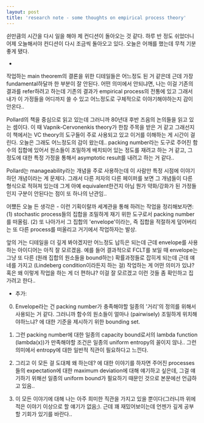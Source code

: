 ```yaml
---
layout: post
title: 'research note - some thoughts on empirical process theory'
---
```


쉰만큼의 시간을 다시 일을 해야 제 컨디션이 돌아오는 것 같다. 하루 반 정도 쉬었더니 어제 오늘해서야 컨디션이 다시 조금씩 돌아오고 있다. 오늘은 어깨를 했는데 무척 기분좋게 됐다. 

-

작업하는 main theorem의 결론을 위한 디테일들은 어느정도 된 거 같은데 근데 가장 fundamental하달까 한 부분이 잘 안된다. 어떤 의미에서 안되냐면, 나는 이걸 기존의 결과를 refer하려고 하는데 기존의 결과가 empirical process의 전통에 있고 그래서 내가 이 가정들을 어디까지 쓸 수 있고 어느정도로 구체적으로 이야기해야하는지 감이 안온다..

Pollard의 책을 중심으로 읽고 있는데 그러니까 80년대 후반 즈음의 논의들을 읽고 있는 셈이다. 이 때 Vapnik-Cervonenkis theory가 한참 주목을 받은 거 같고 그래선지 이 책에서는 VC theory의 도구들이 주로 사용되고 있고 이거를 이해하는 게 시간이 걸린다. 오늘은 그래도 어느정도의 감이 왔는데.. packing number라는 도구로 주어진 함수의 집합에 있어서 원소들이 조밀하게 배치되어 있는 정도를 재려고 하는 거 같고, 그 정도에 대한 특정 가정을 통해서 asymptotic result를 내려고 하는 거 같다.. 

Pollard는 manageability라는 개념을 주로 사용하는데 이 사람만 특정 시점에 이야기하던 개념이라는 게 문제다. 그래서 다른 저자의 다른 페이퍼를 보면 그 개념들이 다른 형식으로 적혀져 있는데 그게 아예 equivalent한건지 아님 뭔가 약화/강화가 된 가정들인지 구분이 안된다는 점이 또 하나의 난관임.. 

어쩄든 오늘 든 생각은 - 이런 기획이랄까 세계관을 통해 하려는 작업을 정리해보자면: (1) stochastic process들의 집합을 조밀하게 재기 위한 도구로서 packing number를 떠올림. (2) 또 나아가서 그 집합의 'envelope'이라는, 즉 집합을 적절하게 덮어버리는 또 다른 process를 떠올리고 거기에서 작업하자는 발상. 

앞의 거는 디테일을 더 깊게 봐야겠지만 어느정도 납득은 되는데 근데 envelope를 사용하는 아이디어는 아직 잘 모르겠음. 예를 들어 결과적으로 FCLT를 보일 때 envelope는 그냥 또 다른 (원래 집합의 원소들을 bound하는) 확률과정들로 잡히게 되는데 근데 얘네를 가지고 (Lindeberg condition이라든지 하는 걸) 작업하는 게 어떤 의미가 있냐? 혹은 왜 이렇게 작업을 하는 게 더 편하냐? 이걸 잘 모르겠고 이런 것들 좀 확인하고 집 가려고 한다..

+ 추가:

0. Envelope라는 건 packing number가 충족해야할 일종의 '거리'의 정의를 위해서 사용되는 거 같다. 그러니까 함수의 원소들이 얼마나 (pairwisely) 조밀하게 위치해야하느냐? 에 대한 기준을 제시하기 위한 bounding set.

1. 그런 packing number에 대한 일종의 capacity bound로서의 lambda function (lambda(x))가 만족해야할 조건은 일종의 uniform entropy의 꼴이지 않나.. 그런 의미에서 entropy에 대한 일반적 직관이 필요하다고 느낀다.

2. 그리고 이 모든 걸 도대체 왜 하는데? 에 대한 이야기를 하자면 주어진 processes들의 expectation에 대한 maximum deviation에 대해 얘기하고 싶은데, 그걸 얘기하기 위해선 일종의 uniform bound가 필요하기 때문인 것으로 본문에선 언급하고 있음..

3. 이 모든 이야기에 대해 나는 아주 희미한 직관을 가지고 있을 뿐이다(그러니까 위에 적은 이야기 이상으로 할 얘기가 없음;). 근데 꽤 재밌어보이는데 언젠가 깊게 공부할 기회가 있기를 바란다.. 

